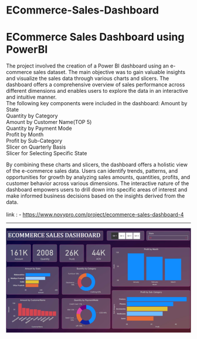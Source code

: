 # ECommerce-Sales-Dashboard

<h1>ECommerce Sales Dashboard using PowerBI</h1>
The project involved the creation of a Power BI dashboard using an e-commerce sales dataset. The main objective was to gain valuable insights and visualize the sales data through various charts and slicers. The dashboard offers a comprehensive overview of sales performance across different dimensions and enables users to explore the data in an interactive and intuitive manner.<br>
The following key components were included in the dashboard:
Amount by State<br>
Quantity by Category<br>
Amount by Customer Name(TOP 5)<br>
Quantity by Payment Mode<br>
Profit by Month<br>
Profit by Sub-Category<br>
Slicer on Quarterly Basis<br>
Slicer for Selecting Specific State<br>

By combining these charts and slicers, the dashboard offers a holistic view of the e-commerce sales data. Users can identify trends, patterns, and opportunities for growth by analyzing sales amounts, quantities, profits, and customer behavior across various dimensions. The interactive nature of the dashboard empowers users to drill down into specific areas of interest and make informed business decisions based on the insights derived from the data.<br>
<br>
link : - https://www.novypro.com/project/ecommerce-sales-dashboard-4 <br>
<hr>
<img src ="https://github.com/OmkarBarge/ECommerce-Sales-Dashboard/blob/main/Dashboard.png">
